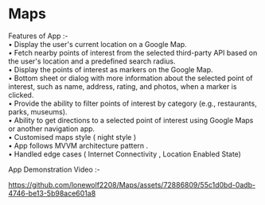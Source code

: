 # Maps
Features of App :-<br>
•	Display the user's current location on a Google Map. <br>
•	Fetch nearby points of interest from the selected third-party API based on the user's location and a predefined search radius.<br>
•	Display the points of interest as markers on the Google Map.<br>
•	Bottom sheet or dialog with more information about the selected point of interest, such as name, address, rating, and photos, when a marker is clicked.<br>
•	Provide the ability to filter points of interest by category (e.g., restaurants, parks, museums).<br>
•	Ability to get directions to a selected point of interest using Google Maps or another navigation app.<br>
•	Customised maps style ( night style )<br>
•	App follows MVVM architecture pattern . <br>
•	Handled edge cases ( Internet Connectivity , Location Enabled State)<br>


App Demonstration Video :- <br>


https://github.com/lonewolf2208/Maps/assets/72886809/55c1d0bd-0adb-4746-be13-5b98ace601a8

